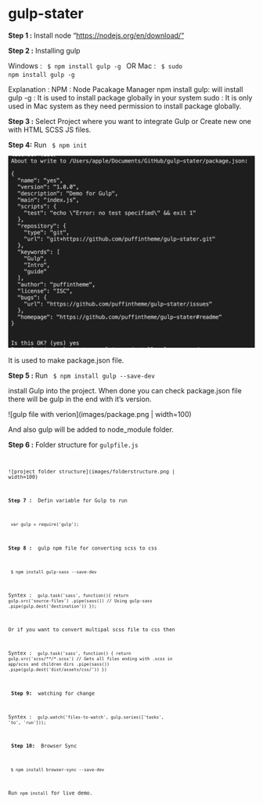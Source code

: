 # gulp-stater

<b>Step 1 :</b> Install node “https://nodejs.org/en/download/“

<b>Step 2 :</b> Installing gulp

Windows : <code> $ npm install gulp -g </code>
OR
Mac : <code> $ sudo npm install gulp -g  </code>

Explanation :
NPM : Node Pacakage Manager 
npm install gulp: will install gulp 
-g : It is used to install package globally in your system
sudo : It is only used in Mac system as they need permission to install package globally.

<b>Step 3 :</b> Select Project where you want to integrate Gulp or Create new one with HTML SCSS JS files.

<b>Step 4:</b> Run <code> $ npm init </code> 

![init terminal result](images/terminal.png)

It is used to make package.json file.

<b>Step 5 :</b> Run <code> $ npm install gulp --save-dev </code>

install Gulp into the project. When done you can check package.json file there will be gulp in the end with it’s version.

![gulp file with verion](images/package.png | width=100)

And also gulp will be added to node_module folder.

<b>Step 6 :</b> Folder structure  for <code>gulpfile.js<code>

![project folder structure](images/folderstructure.png | width=100)

<b>Step 7 : </b> Defin variable for Gulp to run

<code> var gulp = require('gulp'); </code>

<b>Step 8 : </b> gulp npm file for converting scss to css

<code> $ npm install gulp-sass --save-dev </code>

Syntex :
<code>
gulp.task('sass', function(){
  return gulp.src('source-files')
    .pipe(sass()) // Using gulp-sass
    .pipe(gulp.dest('destination'))
});
</code>

Or if you want to convert multipal scss file to css then

Syntex :
<code>
gulp.task('sass', function() {
  return gulp.src('scss/**/*.scss') // Gets all files ending with .scss in app/scss and children dirs
    .pipe(sass())
    .pipe(gulp.dest('dist/assets/css/'))
})
</code>

<b> Step 9: </b> watching for change 

Syntex :
<code> gulp.watch('files-to-watch', gulp.series(['tasks', 'to', 'run'])); </code>

<b> Step 10: </b> Browser Sync 

<code> $ npm install browser-sync --save-dev </code>

Run <code>npm install</code> for live demo.
